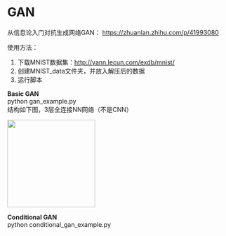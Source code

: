 # GAN

从信息论入门对抗生成网络GAN：
https://zhuanlan.zhihu.com/p/41993080

使用方法：
1. 下载MNIST数据集：http://yann.lecun.com/exdb/mnist/
2. 创建MNIST_data文件夹，并放入解压后的数据
3. 运行脚本

<b>Basic GAN</b>  
python gan_example.py  
结构如下图，3层全连接NN网络（不是CNN）

<img src="https://raw.githubusercontent.com/bai-shang/GAN/master/gan-network.png" height="200">
  
  
<b>Conditional GAN</b>  
python conditional_gan_example.py  

